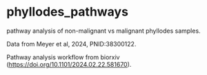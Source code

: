 # phyllodes_pathways
pathway analysis of non-malignant vs malignant phyllodes samples.

Data from Meyer et al, 2024, PNID:38300122.

Pathway analysis workflow from biorxiv (https://doi.org/10.1101/2024.02.22.581670).


